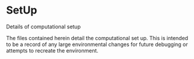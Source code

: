 # SetUp
Details of computational setup

The files contained herein detail the computational set up. This is intended to be a record of any large environmental changes for future debugging or attempts to recreate the environment.

